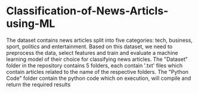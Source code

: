 # Classification-of-News-Articls-using-ML
The dataset contains news articles split into five categories: tech, business, sport, politics and entertainment. 
Based on this dataset, we need to preprocess the data, select features and train and evaluate a machine learning model of their choice for classifying news articles. 
The "Dataset" folder in the repository contains 5 folders, each contain '.txt' files which contain articles related to the name of the respective folders.
The "Python Code" folder contain the python code which on execution, will compile and return the required results

